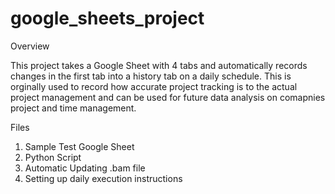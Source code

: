 # google_sheets_project
Overview

This project takes a Google Sheet with 4 tabs and automatically records changes in the first tab into a history tab on a daily schedule. This is orginally used to record how accurate project tracking is to the actual project management and can be used for future data analysis on comapnies project and time management. 

Files
1. Sample Test Google Sheet
2. Python Script 
3. Automatic Updating .bam file
4. Setting up daily execution instructions
